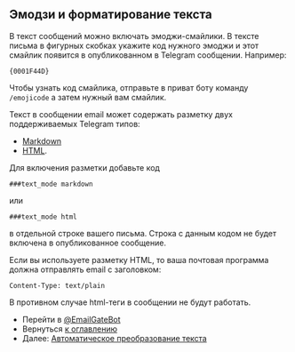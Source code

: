 ## Эмодзи и форматирование текста

В текст сообщений можно включать эмоджи-смайлики.
В тексте письма в фигурных скобках укажите код нужного эмоджи и этот смайлик появится в опубликованном в Telegram сообщении.
Например:

```
{0001F44D}
```

Чтобы узнать код смайлика, отправьте в приват боту команду `/emojicode` а затем нужный вам смайлик.

Текст в сообщении email может содержать разметку двух поддерживаемых Telegram типов:

- [Markdown](https://core.telegram.org/bots/api#markdown-style)
- [HTML](https://core.telegram.org/bots/api#html-style).

Для включения разметки добавьте код

```
###text_mode markdown
```

или

```
###text_mode html
```

в отдельной строке вашего письма. Строка с данным кодом не будет включена в опубликованное сообщение.

Если вы используете разметку HTML, то ваша почтовая программа должна отправлять email с заголовком:

```
Content-Type: text/plain
```

В противном случае html-теги в сообщении не будут работать.

- Перейти в [@EmailGateBot](http://t.me/EmailGateBot?start=utm_KDaxQG000_github-ru-formatting)
- Вернуться [к оглавлению](guide.md)
- Далее: [Автоматическое преобразование текста](text_conversion.md)
